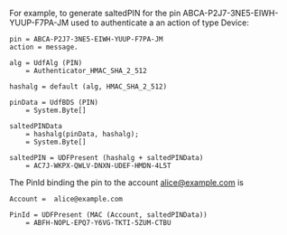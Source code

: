 

For example, to generate saltedPIN for the pin
ABCA-P2J7-3NE5-EIWH-YUUP-F7PA-JM used to authenticate a an action of type Device:

~~~~
pin = ABCA-P2J7-3NE5-EIWH-YUUP-F7PA-JM
action = message.

alg = UdfAlg (PIN)
    = Authenticator_HMAC_SHA_2_512

hashalg = default (alg, HMAC_SHA_2_512)

pinData = UdfBDS (PIN)
    = System.Byte[]

saltedPINData 
    = hashalg(pinData, hashalg);
    = System.Byte[]

saltedPIN = UDFPresent (hashalg + saltedPINData)
    = AC7J-WKPX-QWLV-DNXN-UDEF-HMDN-4L5T
~~~~

The PinId binding the pin to the account alice@example.com is

~~~~
Account =  alice@example.com 

PinId = UDFPresent (MAC (Account, saltedPINData))
    = ABFH-NOPL-EPQ7-Y6VG-TKTI-5ZUM-CTBU
~~~~

